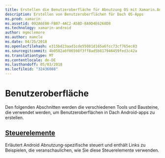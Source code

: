 ```yaml
---
title: Erstellen die Benutzeroberfläche für Abnutzung OS mit Xamarin.Androi
description: Erstellen von Benutzeroberflächen für Dach OS-Apps
ms.prod: xamarin
ms.assetid: 092A6E08-FB07-4AC2-A5BD-8A9D4E6268D8
ms.technology: xamarin-android
author: mgmclemore
ms.author: mamcle
ms.date: 04/25/2018
ms.openlocfilehash: e315bd23aad1cde55081d165a6fcc73cf765ec83
ms.sourcegitcommit: 4b0582a0f06598f3ff8ad5b817946459fed3c42a
ms.translationtype: MT
ms.contentlocale: de-DE
ms.lasthandoff: 05/03/2018
ms.locfileid: "32436088"
---
```

# <a name="user-interface"></a>Benutzeroberfläche

Den folgenden Abschnitten werden die verschiedenen Tools und Bausteine, die verwendet werden, um Benutzeroberflächen in Dach Android-apps zu erstellen.
 
##  <a name="controlsandroidwearuser-interfacecontrolsindexmd"></a>[Steuerelemente](~/android/wear/user-interface/controls/index.md)

Erläutert Android Abnutzung-spezifische steuert und enthält Links zu Beispielen, die veranschaulichen, wie Sie diese Steuerelemente verwenden.
